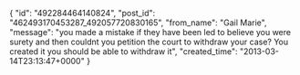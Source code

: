  {
   "id": "492284464140824",
   "post_id": "462493170453287_492057720830165",
   "from_name": "Gail Marie",
   "message": "you made a mistake if they have been led to believe you were surety and then couldnt you petition the court to withdraw your case? You created it you should be able to withdraw it",
   "created_time": "2013-03-14T23:13:47+0000"
 }
